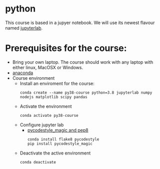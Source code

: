 # python

This course is based in a jupyer notebook. We will use its newest flavour named [jupyterlab](https://jupyterlab.readthedocs.io/en/stable/).

# Prerequisites for the course:

- Bring your own laptop. The course should work with any laptop with either linux, MacOSX or Windows.
- [anaconda](https://www.anaconda.com/products/individual#Downloads)
- Course environment
  - Install an enviroment for the course:
    ```
    conda create --name py38-course python=3.8 jupyterlab numpy nodejs matplotlib scipy pandas
    ```
  - Activate the environment
    ```
    conda activate py38-course
    ```
  - Configure jupyter lab
    - [pycodestyle_magic and pep8](https://github.com/mattijn/pycodestyle_magic)
      ```
      conda install flake8 pycodestyle
      pip install pycodestyle_magic
      ```
  - Deactivate the active environment
    ```
    conda deactivate
    ```
